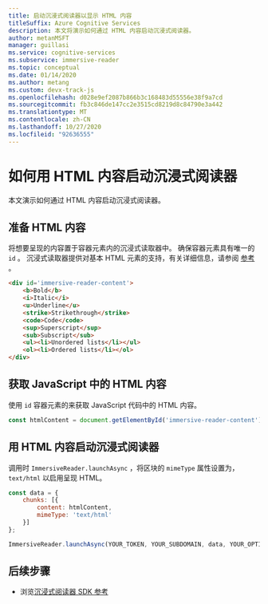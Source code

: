 ```yaml
---
title: 启动沉浸式阅读器以显示 HTML 内容
titleSuffix: Azure Cognitive Services
description: 本文将演示如何通过 HTML 内容启动沉浸式阅读器。
author: metanMSFT
manager: guillasi
ms.service: cognitive-services
ms.subservice: immersive-reader
ms.topic: conceptual
ms.date: 01/14/2020
ms.author: metang
ms.custom: devx-track-js
ms.openlocfilehash: d028e9ef2087b866b3c168483d55556e38f9a7cd
ms.sourcegitcommit: fb3c846de147cc2e3515cd8219d8c84790e3a442
ms.translationtype: MT
ms.contentlocale: zh-CN
ms.lasthandoff: 10/27/2020
ms.locfileid: "92636555"
---
```

# <a name="how-to-launch-the-immersive-reader-with-html-content"></a>如何用 HTML 内容启动沉浸式阅读器

本文演示如何通过 HTML 内容启动沉浸式阅读器。

## <a name="prepare-the-html-content"></a>准备 HTML 内容

将想要呈现的内容置于容器元素内的沉浸式读取器中。 确保容器元素具有唯一的 `id` 。 沉浸式读取器提供对基本 HTML 元素的支持，有关详细信息，请参阅 [参考](./reference.md#html-support) 。

```html
<div id='immersive-reader-content'>
    <b>Bold</b>
    <i>Italic</i>
    <u>Underline</u>
    <strike>Strikethrough</strike>
    <code>Code</code>
    <sup>Superscript</sup>
    <sub>Subscript</sub>
    <ul><li>Unordered lists</li></ul>
    <ol><li>Ordered lists</li></ol>
</div>
```

## <a name="get-the-html-content-in-javascript"></a>获取 JavaScript 中的 HTML 内容

使用 `id` 容器元素的来获取 JavaScript 代码中的 HTML 内容。

```javascript
const htmlContent = document.getElementById('immersive-reader-content').innerHTML;
```

## <a name="launch-the-immersive-reader-with-your-html-content"></a>用 HTML 内容启动沉浸式阅读器

调用时 `ImmersiveReader.launchAsync` ，将区块的 `mimeType` 属性设置为， `text/html` 以启用呈现 HTML。

```javascript
const data = {
    chunks: [{
        content: htmlContent,
        mimeType: 'text/html'
    }]
};

ImmersiveReader.launchAsync(YOUR_TOKEN, YOUR_SUBDOMAIN, data, YOUR_OPTIONS);
```

## <a name="next-steps"></a>后续步骤

* 浏览[沉浸式阅读器 SDK 参考](./reference.md)